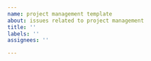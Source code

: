```yaml
---
name: project management template
about: issues related to project management
title: ''
labels: ''
assignees: ''

---
```



